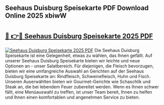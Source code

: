 ## Seehaus Duisburg Speisekarte PDF Download Online 2025 xbiwW

# <h2><a href="http://gc8gve.nevu.top/?p=Seehaus+Duisburg+Speisekarte">🔗 👉🔴 Seehaus Duisburg Speisekarte 2025 PDF</a></h2>

[![Seehaus Duisburg Speisekarte 2025 PDF](https://i.imgur.com/dBaPXMq.png)](http://gc8gve.nevu.top/?p=Seehaus+Duisburg+Speisekarte)
Die Seehaus Duisburg Speisekarte ist eine Gelegenheit, etwas zu wählen, das Ihnen gefällt. Auf unserer Seehaus Duisburg Speisekarte bieten wir leichte und neue Optionen an - unser Salatbereich. Für diejenigen, die Fleisch bevorzugen, bieten wir eine umfangreiche Auswahl an Gerichten auf der Seehaus Duisburg Speisekarte an: Rindfleisch, Schweinefleisch, Huhn und Fisch. Unseren Auserwählten bieten wir Gourmet-Gerichte wie Schaschlik und Steak an, die bei lebendem Feuer zubereitet werden. Wenn es Ihnen schwer fällt, eine Menüauswahl zu treffen, ist unser Team bereit, Ihnen zu helfen und Ihnen einen komfortablen und angenehmen Service zu bieten.
